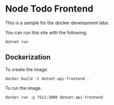 # Node Todo Frontend

This is a sample for the docker development labs.

You can run this site with the following:

`dotnet run`

## Dockerization

To create the image.

`docker build -t dotnet-api-frontend .`

To run the image.

`docker run -p 7511:3000 dotnet-api-frontend`








